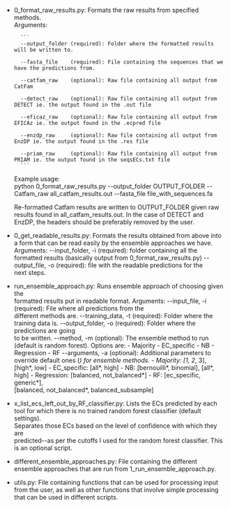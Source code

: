 - 0_format_raw_results.py: Formats the raw results from specified methods.  
	Arguments:
	
		```
		--output_folder (required): Folder where the formatted results will be written to.  
									
		--fasta_file    (required): File containing the sequences that we have the predictions from.  
									
		--catfam_raw    (optional): Raw file containing all output from CatFam  
		
		--detect_raw	(optional): Raw file containing all output from DETECT ie. the output found in the .out file 
									
		--eficaz_raw    (optional): Raw file containing all output from EFICAz ie. the output found in the .ecpred file 
									
		--enzdp_raw	    (optional): Raw file containing all output from EnzDP ie. the output found in the .res file 
									
		--priam_raw	    (optional): Raw file containing all output from PRIAM ie. the output found in the seqsECs.txt file 
		```
									
	Example usage:  
	python 0_format_raw_results.py --output_folder OUTPUT_FOLDER 
	--Catfam_raw all_catfam_results.out --fasta_file file_with_sequences.fa
	
	Re-formatted Catfam results are written to OUTPUT_FOLDER given raw results
	found in all_catfam_results.out.  In the case of DETECT and EnzDP, the
	headers should be preferably removed by the user. 
	
- 0_get_readable_results.py: Formats the results obtained from above 
	into a form that can be read easily by the ensemble approaches we have. 
	Arguments: 
		--input_folder, -i (required): folder containing all the formatted results 
								       (basically output from 0_format_raw_results.py) 
		--output_file, -o  (required): file with the readable predictions for the  
									   next steps. 
	
- run_ensemble_approach.py: Runs ensemble approach of choosing given the  
  formatted results put in readable format. 
	Arguments: 
		--input_file, -i    (required): File where all predictions from the  
										different methods are. 
		--training_data, -t (required): Folder where the training data is. 
		--output_folder, -o (required): Folder where the predictions are going  
										to be written. 
		--method, -m        (optional): The ensemble method to run (default is 
										random forest). 
										Options are: 
										- Majority 
										- EC_specific 
										- NB 
										- Regression 
										- RF 
		--arguments, -a     (optional): Additional parameters to override 
										default ones (*) for ensemble methods. 
										- Majority: [1, 2*, 3], [high*, low] 
										- EC_specific: [all*, high] 
										- NB: [bernouilli*, binomial], [all*, high] 
										- Regression: [balanced, not_balanced*] 
										- RF: [ec_specific, generic*],  
											[balanced, not_balanced*, balanced_subsample] 
					
- x_list_ecs_left_out_by_RF_classifier.py: Lists the ECs predicted by each tool 
	for which there is no trained random forest classifier (default settings).   
	Separates those ECs	based on the level of confidence with which they are  
	predicted--as per the cutoffs I used for the random forest classifier. This  
	is an optional script.	 				
  
- different_ensemble_approaches.py: File containing the different ensemble 
  approaches that are run from 1_run_ensemble_approach.py. 
  
- utils.py: File containing functions that can be used for processing input from 
	the user, as well as other functions that involve simple processing that can 
	be used in different scripts. 
